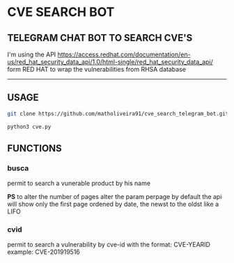 # CVE SEARCH BOT 

TELEGRAM CHAT BOT TO SEARCH CVE'S
---
I'm using the API https://access.redhat.com/documentation/en-us/red_hat_security_data_api/1.0/html-single/red_hat_security_data_api/ form RED HAT to wrap the vulnerabilities from RHSA database 

---

## USAGE 

```sh
git clone https://github.com/matholiveira91/cve_search_telegram_bot.git 
 
python3 cve.py 
```

## FUNCTIONS 

### busca
permit to search a vunerable product by his name 

**PS**
to alter the number of pages alter the param perpage by default the api will show only the first page ordened by date, the newst to the oldst like a LIFO   

### cvid
permit to search a vulnerability by cve-id with the format: CVE-YEARID example: CVE-201919516
